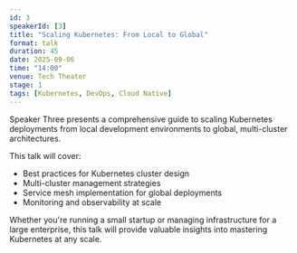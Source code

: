 ```yaml
---
id: 3
speakerId: [3]
title: "Scaling Kubernetes: From Local to Global"
format: talk
duration: 45
date: 2025-09-06
time: "14:00"
venue: Tech Theater
stage: 1
tags: [Kubernetes, DevOps, Cloud Native]
---
```


Speaker Three presents a comprehensive guide to scaling Kubernetes deployments from local development environments to global, multi-cluster architectures.

This talk will cover:

- Best practices for Kubernetes cluster design
- Multi-cluster management strategies
- Service mesh implementation for global deployments
- Monitoring and observability at scale

Whether you're running a small startup or managing infrastructure for a large enterprise, this talk will provide valuable insights into mastering Kubernetes at any scale.

